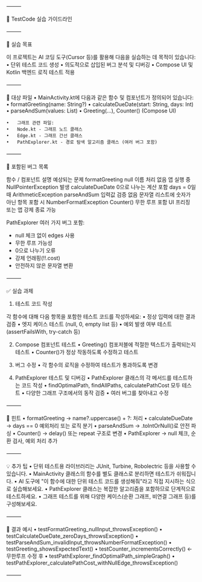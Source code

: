 ⸻

📘 TestCode 실습 가이드라인

⸻

🧪 실습 목표

이 프로젝트는 AI 코딩 도구(Cursor 등)를 활용해 다음을 실습하는 데 목적이 있습니다:
• 단위 테스트 코드 생성
• 의도적으로 삽입된 버그 분석 및 디버깅
• Compose UI 및 Kotlin 백엔드 로직 테스트 적용

⸻

📁 대상 파일
• MainActivity.kt에 다음과 같은 함수 및 컴포넌트가 정의되어 있습니다:
• formatGreeting(name: String?)
• calculateDueDate(start: String, days: Int)
• parseAndSum(values: List<String>)
• Greeting(...), Counter() (Compose UI)

    •	그래프 관련 파일:
    •	Node.kt - 그래프 노드 클래스
    •	Edge.kt - 그래프 간선 클래스
    •	PathExplorer.kt - 경로 탐색 알고리즘 클래스 (여러 버그 포함)

⸻

🐞 포함된 버그 목록

함수 / 컴포넌트 설명 예상되는 문제
formatGreeting null 이름 처리 없음 앱 실행 중 NullPointerException 발생
calculateDueDate 0으로 나누는 계산 포함 days = 0일 때 ArithmeticException
parseAndSum 입력값 검증 없음 문자열 리스트에 숫자가 아닌 항목 포함 시 NumberFormatException
Counter() 무한 루프 포함 UI 프리징 또는 앱 강제 종료 가능

PathExplorer 여러 가지 버그 포함:

- null 체크 없이 edges 사용
- 무한 루프 가능성
- 0으로 나누기 오류
- 강제 언래핑(!!.cost)
- 안전하지 않은 문자열 변환

⸻

✅ 실습 과제

1. 테스트 코드 작성

각 함수에 대해 다음 항목을 포함한 테스트 코드를 작성하세요:
• 정상 입력에 대한 결과 검증
• 엣지 케이스 테스트 (null, 0, empty list 등)
• 예외 발생 여부 테스트 (assertFailsWith, try-catch 등)

2. Compose 컴포넌트 테스트
   • Greeting() 컴포저블에 적절한 텍스트가 출력되는지 테스트
   • Counter()가 정상 작동하도록 수정하고 테스트

3. 버그 수정
   • 각 함수의 로직을 수정하여 테스트가 통과하도록 변경

4. PathExplorer 테스트 및 디버깅
   • PathExplorer 클래스의 각 메서드를 테스트하는 코드 작성
   • findOptimalPath, findAllPaths, calculatePathCost 모두 테스트
   • 다양한 그래프 구조에서의 동작 검증
   • 여러 버그를 찾아내고 수정

⸻

🧠 힌트
• formatGreeting → name?.uppercase() + ?: 처리
• calculateDueDate → days == 0 예외처리 또는 로직 분기
• parseAndSum → .toIntOrNull()로 안전 파싱
• Counter() → delay() 또는 repeat 구조로 변경
• PathExplorer → null 체크, 순환 검사, 예외 처리 추가

⸻

💡 추가 팁
• 단위 테스트용 라이브러리는 JUnit, Turbine, Robolectric 등을 사용할 수 있습니다.
• MainActivity 클래스의 함수를 별도 클래스로 분리하면 테스트가 쉬워집니다.
• AI 도구에 "이 함수에 대한 단위 테스트 코드를 생성해줘"라고 직접 지시하는 식으로 실습해보세요.
• PathExplorer 클래스는 복잡한 알고리즘을 포함하므로 단계적으로 테스트하세요.
• 그래프 테스트를 위해 다양한 케이스(순환 그래프, 비연결 그래프 등)를 구성해보세요.

⸻

🎯 결과 예시
• testFormatGreeting_nullInput_throwsException()
• testCalculateDueDate_zeroDays_throwsException()
• testParseAndSum_invalidInput_throwsNumberFormatException()
• testGreeting_showsExpectedText()
• testCounter_incrementsCorrectly() ← 무한루프 수정 후
• testPathExplorer_findOptimalPath_simpleGraph()
• testPathExplorer_calculatePathCost_withNullEdge_throwsException()

⸻
